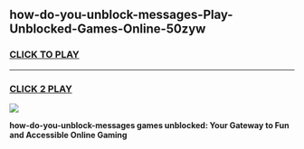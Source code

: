 
## how-do-you-unblock-messages-Play-Unblocked-Games-Online-50zyw
<h3>
<a href="https://premium76.site?title=how-do-you-unblock-messages&ref=25A">CLICK TO PLAY</a></h3>
<hr>

<h3>
<a href="https://premium76.site?title=how-do-you-unblock-messages&ref=25A">CLICK 2 PLAY</a>
  
</h3>

<a href="https://premium76.site?title=how-do-you-unblock-messages&ref=25A"><img src="https://clearcache.store/games.png"></a>


**how-do-you-unblock-messages games unblocked: Your Gateway to Fun and Accessible Online Gaming**
